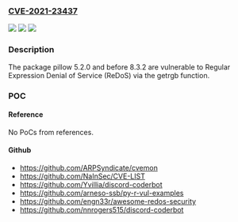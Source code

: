 ### [CVE-2021-23437](https://cve.mitre.org/cgi-bin/cvename.cgi?name=CVE-2021-23437)
![](https://img.shields.io/static/v1?label=Product&message=Pillow&color=blue)
![](https://img.shields.io/static/v1?label=Version&message=%3E%3D%200%20&color=brighgreen)
![](https://img.shields.io/static/v1?label=Vulnerability&message=Regular%20Expression%20Denial%20of%20Service%20(ReDoS)&color=brighgreen)

### Description

The package pillow 5.2.0 and before 8.3.2 are vulnerable to Regular Expression Denial of Service (ReDoS) via the getrgb function.

### POC

#### Reference
No PoCs from references.

#### Github
- https://github.com/ARPSyndicate/cvemon
- https://github.com/NaInSec/CVE-LIST
- https://github.com/Yvillia/discord-coderbot
- https://github.com/arneso-ssb/py-r-vul-examples
- https://github.com/engn33r/awesome-redos-security
- https://github.com/nnrogers515/discord-coderbot

